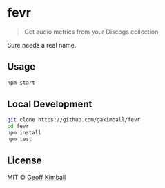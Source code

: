 # fevr

> Get audio metrics from your Discogs collection

<!-- [![Travis](https://img.shields.io/travis/gakimball/fevr.svg?maxAge=2592000)](https://travis-ci.org/gakimball/fevr) [![npm](https://img.shields.io/npm/v/fevr.svg?maxAge=2592000)](https://www.npmjs.com/package/fevr) -->

Sure needs a real name.

## Usage

```bash
npm start
```

## Local Development

```bash
git clone https://github.com/gakimball/fevr
cd fevr
npm install
npm test
```

## License

MIT &copy; [Geoff Kimball](http://geoffkimball.com)
